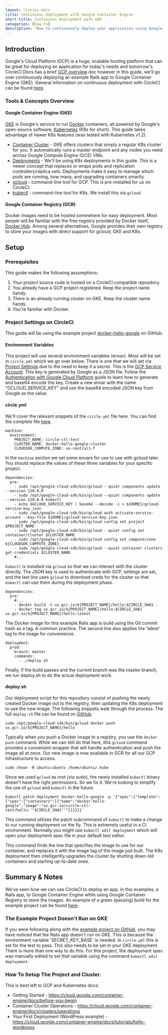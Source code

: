 ```yaml
---
layout: classic-docs
title: Continuous Deployment with Google Container Engine
short-title: Continuous Deployment with GKE
categories: [how-to]
description: "How to continuously deploy your application using Google Container Engine, Google Container Registry, and CircleCI."
---
```


## Introduction
Google's Cloud Platform (GCP) is a huge, scalable hosting platform that can be 
great for deploying an application for today's needs and tomorrow's. CircleCI 
Docs has a brief [GCP overview]({{site.baseurl}}/google-cloud-platform/) doc 
however in this guide, we'll go over continuously deploying an example Rails 
app to Google Container Engine (GKE). General information on continuous 
deployment with CircleCI can be found 
[here]({{site.baseurl}}/introduction-to-continuous-deployment/).

### Tools & Concepts Overview

#### Google Container Engine (GKE)
[GKE](https://cloud.google.com/container-engine/) is Google's service to run 
[Docker](https://www.docker.com/) containers, all powered by Google's 
open-source software, [Kubernetes](http://kubernetes.io/) (K8s for short). This 
guide takes advantage of newer K8s features (was tested with Kubernetes v1.2).

* [Container Cluster](https://cloud.google.com/container-engine/docs/clusters/) - GKE 
offers clusters that simply a regular K8s cluster for you. It automatically 
runs a master endpoint and any nodes you need across Google Compute Engine 
(GCE) VMs.
* [Deployments](http://kubernetes.io/docs/user-guide/deployments/) - We'll be 
using K8s deployments in this guide. This is a newer concept that replaces or 
wraps pods and replication controllers/replica sets. Deployments make it easy 
to manage which pods are running, how many, and upgrading containers smartly.
* [gcloud](https://cloud.google.com/sdk/gcloud/) - command-line tool for GCP. 
This is pre-installed for us on CircleCI.
* [kubectl](http://kubernetes.io/docs/user-guide/kubectl-overview/) - command-line 
tool for K8s. We install this via `gcloud`.

#### Google Container Registry (GCR)
Docker images need to be hosted somewhere for easy deployment. Most people will 
be familiar with the free registry provided by Docker itself, 
[Docker Hub](https://hub.docker.com/). Among several alternatives, Google 
provides their own registry to store your images with direct support for gcloud, 
GKE and K8s.

## Setup

### Prerequisites

This guide makes the following assumptions:

1. Your project source code is hosted on a CircleCI compatible repository.
1. You already have a GCP project registered. Keep the project name handy.
1. There is an already running cluster on GKE. Keep the cluster name handy.
1. You're familiar with Docker.

### Project Settings on CircleCI
This guide will be using the example project 
[docker-hello-google](https://github.com/circleci/docker-hello-google) on GitHub.

#### Environment Variables
This project will use several environment variables (envar). Most will be set 
in `circle.yml` which we go over below. There is one that we will set via 
[Project Settings]({{site.baseurl}}/environment-variables/#setting-environment-variables-for-all-commands-without-adding-them-to-git) 
due to the need to keep it a secret. This is the 
[GCP Service Account](https://cloud.google.com/storage/docs/authentication#service_accounts). 
This key is generated by Google as a JSON file. Follow the 
[Authentication with Google Cloud Platform]({{site.baseurl}}/google-auth/) 
guide to learn how to generate and base64 encode the key. Create a new envar 
with the name "GCLOUD_SERVICE_KEY" and use the base64 encoded JSON key from 
Google as the value.

#### circle.yml
We'll cover the relevant snippets of the `circle.yml` file here. You can find 
the complete file [here](https://github.com/circleci/docker-hello-google/blob/master/circle.yml).

```
machine:
  environment:
    PROJECT_NAME: circle-ctl-test
    CLUSTER_NAME: docker-hello-google-cluster
    CLOUDSDK_COMPUTE_ZONE: us-central1-f
```

In the `machine` section we set some envars for use to use with gcloud later. 
You should replace the values of these three variables for your specific project.

```
dependencies:
  pre:
    - sudo /opt/google-cloud-sdk/bin/gcloud --quiet components update --version 120.0.0
    - sudo /opt/google-cloud-sdk/bin/gcloud --quiet components update --version 120.0.0 kubectl
    - echo $GCLOUD_SERVICE_KEY | base64 --decode -i > ${HOME}/gcloud-service-key.json
    - sudo /opt/google-cloud-sdk/bin/gcloud auth activate-service-account --key-file ${HOME}/gcloud-service-key.json
    - sudo /opt/google-cloud-sdk/bin/gcloud config set project $PROJECT_NAME
    - sudo /opt/google-cloud-sdk/bin/gcloud --quiet config set container/cluster $CLUSTER_NAME
    - sudo /opt/google-cloud-sdk/bin/gcloud config set compute/zone ${CLOUDSDK_COMPUTE_ZONE}
    - sudo /opt/google-cloud-sdk/bin/gcloud --quiet container clusters get-credentials $CLUSTER_NAME
    #...
```

`kubectl` is installed via `gcloud` so that we can interact with the cluster 
directly. The JSON key is used to authenticate with GCP, settings are set, and 
the last line uses `gcloud` to download creds for the cluster so that `kubectl` 
can use them during the deployment phase.

```
dependencies:
  pre:
    #...
    - docker build -t us.gcr.io/${PROJECT_NAME}/hello:$CIRCLE_SHA1 .
    - docker tag us.gcr.io/${PROJECT_NAME}/hello:$CIRCLE_SHA1 us.gcr.io/${PROJECT_NAME}/hello:latest
```

The Docker image for this example Rails app is build using the Git commit hash 
as a tag. A common practice. The second line also applies the 'latest' tag to 
the image for convenience.

```
deployment:
  prod:
    branch: master
    commands:
      - ./deploy.sh
```

Finally, if the build passes and the current branch was the master branch, we 
run deploy.sh to do the actual deployment work.

#### deploy.sh
Our deployment script for this repository consist of pushing the newly created 
Docker image out to the registry, then updating the K8s deployment to use the 
new image. The following snippets walk through the process. The full 
`deploy.sh` file can be found on 
[GitHub](https://github.com/circleci/docker-hello-google/blob/master/deploy.sh).

```
sudo /opt/google-cloud-sdk/bin/gcloud docker push us.gcr.io/${PROJECT_NAME}/hello
```

Typically when you push a Docker image to a registry, you use the `docker push` 
command. While we can still do that here, this `gcloud` command provides a 
convenient wrapper that will handle authentication and push the image all at 
once. Our new image is now available in GCR for all our GCP infrastructure to 
access.

```
sudo chown -R ubuntu:ubuntu /home/ubuntu/.kube
```

Since we used `gcloud` as root (via sudo), the newly installed `kubectl` binary 
doesn't have the right permissions. So we fix it. We're looking to simplify 
the use of `gcloud` and `kubectl` in the future.

```
kubectl patch deployment docker-hello-google -p '{"spec":{"template":{"spec":{"containers":[{"name":"docker-hello-google","image":"us.gcr.io/circle-ctl-test/hello:'"$CIRCLE_SHA1"'"}]}}}}'

```

This command utilizes the patch subcommand of `kubectl` to make a change to our 
running deployment on the fly. This is extremely useful in a CI environment. 
Normally you might use `kubectl edit deployment` which will open your 
deployment spec file in your default text editor.

This command finds the line that specifies the image to use for our container, 
and replaces it with the image tag of the image just built. The K8s deployment 
then intelligently upgrades the cluster by shutting down old containers and 
starting up-to-date ones.

## Summary & Notes
We've seen how we can use CircleCI to deploy an app, in this examples, a Rails 
app, to Google Container Engine while using Google Container Registry to store 
the images. An example of a green (passing) build for the example project can 
be found [here](https://circleci.com/gh/circleci/docker-hello-google/43).

### The Example Project Doesn't Run on GKE
If you were following along with the 
[example project on GitHub](https://github.com/circleci/docker-hello-google), 
you may have noticed that the Rails app doesn't run on GKE. This is because the 
environment variable 'SECRET_KEY_BASE' is needed. In `circle.yml` this is set 
for the test to pass. This also needs to be set in your GKE deployment. There 
is more than one way to do this. For this project, the deployment spec was 
manually edited to set that variable using the command 
`kubectl edit deployment`.

### How To Setup The Project and Cluster.
This is best left to GCP and Kubernetes docs:

* Getting Started - <https://cloud.google.com/container-engine/docs/before-you-begin>
* Container Cluster Operations - <https://cloud.google.com/container-engine/docs/clusters/operations>
* Your First Deployment (WordPress example) - <https://cloud.google.com/container-engine/docs/tutorials/hello-wordpress>
